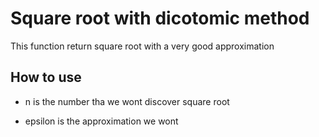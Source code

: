 # Square root with dicotomic method
This function return square root with a very good approximation
## How to use 
- n is the number tha we wont discover square root

- epsilon is the approximation we wont

